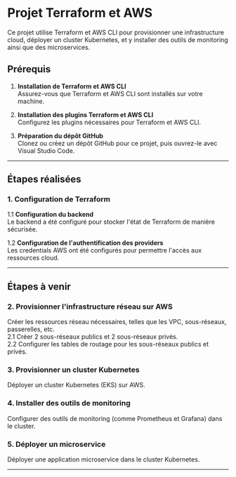 # Projet Terraform et AWS

Ce projet utilise Terraform et AWS CLI pour provisionner une infrastructure cloud, déployer un cluster Kubernetes, et y installer des outils de monitoring ainsi que des microservices.

## Prérequis

1. **Installation de Terraform et AWS CLI**  
   Assurez-vous que Terraform et AWS CLI sont installés sur votre machine.

2. **Installation des plugins Terraform et AWS CLI**  
   Configurez les plugins nécessaires pour Terraform et AWS CLI.

3. **Préparation du dépôt GitHub**  
   Clonez ou créez un dépôt GitHub pour ce projet, puis ouvrez-le avec Visual Studio Code.

---

## Étapes réalisées

### 1. Configuration de Terraform

1.1 **Configuration du backend**  
Le backend a été configuré pour stocker l'état de Terraform de manière sécurisée.

1.2 **Configuration de l'authentification des providers**  
Les credentials AWS ont été configurés pour permettre l'accès aux ressources cloud.

---

## Étapes à venir

### 2. Provisionner l'infrastructure réseau sur AWS  
Créer les ressources réseau nécessaires, telles que les VPC, sous-réseaux, passerelles, etc.  
2.1 Créer 2 sous-réseaux publics et 2 sous-réseaux privés.  
2.2 Configurer les tables de routage pour les sous-réseaux publics et privés.


### 3. Provisionner un cluster Kubernetes  
Déployer un cluster Kubernetes (EKS) sur AWS.

### 4. Installer des outils de monitoring  
Configurer des outils de monitoring (comme Prometheus et Grafana) dans le cluster.

### 5. Déployer un microservice  
Déployer une application microservice dans le cluster Kubernetes.

---
